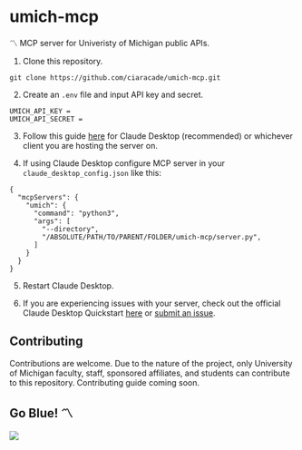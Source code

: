 # umich-mcp
〽️ MCP server for Univeristy of Michigan public APIs.

1. Clone this repository.
```
git clone https://github.com/ciaracade/umich-mcp.git
```

2. Create an `.env` file and input API key and secret.
```
UMICH_API_KEY = 
UMICH_API_SECRET = 
```

3. Follow this guide [here](https://modelcontextprotocol.io/quickstart/user) for Claude Desktop (recommended) or whichever client you are hosting the server on.

4. If using Claude Desktop configure MCP server in your `claude_desktop_config.json` like this:
```
{
  "mcpServers": {
    "umich": {
      "command": "python3",
      "args": [
        "--directory",
        "/ABSOLUTE/PATH/TO/PARENT/FOLDER/umich-mcp/server.py",
      ]
    }
  }
}
```

5. Restart Claude Desktop.

6. If you are experiencing issues with your server, check out the official Claude Desktop Quickstart [here](https://modelcontextprotocol.io/quickstart/user) or [submit an issue](https://github.com/ciaracade/umich-mcp/issues).

## Contributing
Contributions are welcome. Due to the nature of the project, only University of Michigan faculty, staff, sponsored affiliates, and students can contribute to this repository. Contributing guide coming soon.

## Go Blue! 〽️
<a href="https://github.com/ciaracade/umich-mcp/graphs/contributors">
  <img src="https://contrib.rocks/image?repo=ciaracade/umich-mcp" />
</a>